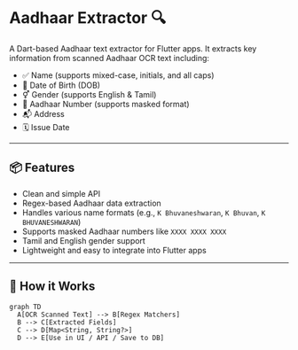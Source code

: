 # Aadhaar Extractor 🔍

A Dart-based Aadhaar text extractor for Flutter apps. It extracts key information from scanned Aadhaar OCR text including:

- ✅ Name (supports mixed-case, initials, and all caps)
- 📅 Date of Birth (DOB)
- ⚥ Gender (supports English & Tamil)
- 🔢 Aadhaar Number (supports masked format)
- 📬 Address
- 🗓️ Issue Date

---

## 📦 Features

- Clean and simple API
- Regex-based Aadhaar data extraction
- Handles various name formats (e.g., `K Bhuvaneshwaran`, `K Bhuvan`, `K BHUVANESHWARAN`)
- Supports masked Aadhaar numbers like `XXXX XXXX XXXX`
- Tamil and English gender support
- Lightweight and easy to integrate into Flutter apps

---

## 🧠 How it Works

```mermaid
graph TD
  A[OCR Scanned Text] --> B[Regex Matchers]
  B --> C[Extracted Fields]
  C --> D[Map<String, String?>]
  D --> E[Use in UI / API / Save to DB]

